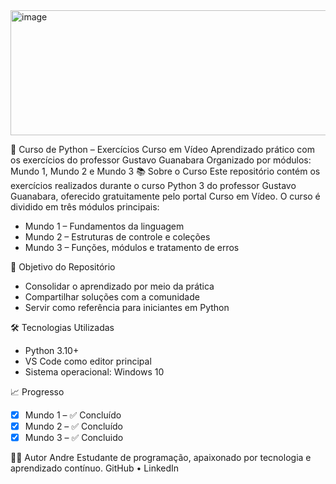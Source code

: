 <img width="600" height="200" alt="image" src="https://github.com/user-attachments/assets/df0fbefd-d655-4a26-93c4-d00d35e8754e" />

🐍 Curso de Python – Exercícios Curso em Vídeo
Aprendizado prático com os exercícios do professor Gustavo Guanabara
Organizado por módulos: Mundo 1, Mundo 2 e Mundo 3
📚 Sobre o Curso
Este repositório contém os exercícios realizados durante o curso Python 3 do professor Gustavo Guanabara, oferecido gratuitamente pelo portal Curso em Vídeo. O curso é dividido em três módulos principais:
- Mundo 1 – Fundamentos da linguagem
- Mundo 2 – Estruturas de controle e coleções
- Mundo 3 – Funções, módulos e tratamento de erros

🎯 Objetivo do Repositório
- Consolidar o aprendizado por meio da prática
- Compartilhar soluções com a comunidade
- Servir como referência para iniciantes em Python

🛠️ Tecnologias Utilizadas
- Python 3.10+
- VS Code como editor principal
- Sistema operacional: Windows 10

📈 Progresso
- [x] Mundo 1 – ✅ Concluído
- [x] Mundo 2 – ✅ Concluído
- [x] Mundo 3 – ✅ Concluido

🙋‍♂️ Autor
Andre
Estudante de programação, apaixonado por tecnologia e aprendizado contínuo.
GitHub • LinkedIn

